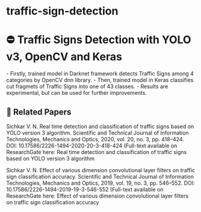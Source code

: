 # traffic-sign-detection
<h1> ⛔️ Traffic Signs Detection with YOLO v3, OpenCV and Keras </h1>
- Firstly, trained model in Darknet framework detects Traffic Signs among 4 categories by OpenCV dnn library.
- Then, trained model in Keras classifies cut fragmets of Traffic Signs into one of 43 classes.
- Results are experimental, but can be used for further improvements.


<h2> 📰 Related Papers </h2>
<p1> Sichkar V. N. Real time detection and classification of traffic signs based on YOLO version 3 algorithm. Scientific and Technical Journal of Information Technologies, Mechanics and Optics, 2020, vol. 20, no. 3, pp. 418–424. DOI: 10.17586/2226-1494-2020-20-3-418-424 (Full-text available on ResearchGate here: Real time detection and classification of traffic signs based on YOLO version 3 algorithm </p1>

<p1> Sichkar V. N. Effect of various dimension convolutional layer filters on traffic sign classification accuracy. Scientific and Technical Journal of Information Technologies, Mechanics and Optics, 2019, vol. 19, no. 3, pp. 546–552. DOI: 10.17586/2226-1494-2019-19-3-546-552 (Full-text available on ResearchGate here: Effect of various dimension convolutional layer filters on traffic sign classification accuracy </p1>
